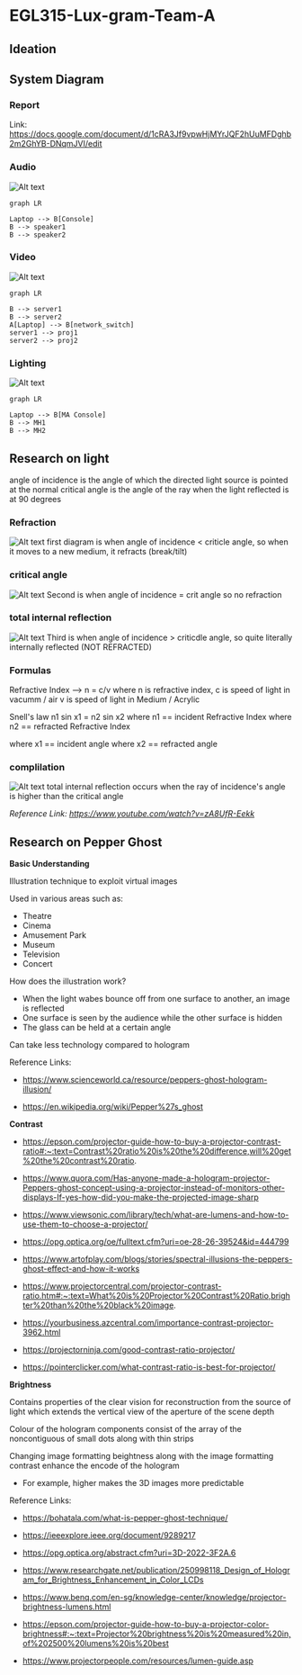 # EGL315-Lux-gram-Team-A 
## **Ideation**



## **System Diagram**

### Report

Link: https://docs.google.com/document/d/1cRA3Jf9vpwHjMYrJQF2hUuMFDghb2m2GhYB-DNqmJVI/edit

### Audio
![Alt text](imgs/ASysDiagram.jpg)

```mermaid
graph LR

Laptop --> B[Console]
B --> speaker1
B --> speaker2
```

### Video
![Alt text](imgs/VSysDiagram.jpg)
```mermaid
graph LR

B --> server1
B --> server2
A[Laptop] --> B[network_switch]
server1 --> proj1
server2 --> proj2
```
### Lighting
![Alt text](imgs/LSysDiagram.jpg)
```mermaid
graph LR

Laptop --> B[MA Console]
B --> MH1
B --> MH2

```
## **Research on light**
angle of incidence is the angle of which the directed light source is pointed at the normal
critical angle is the angle of the ray when the light reflected is at 90 degrees

### Refraction 
![Alt text](imgs/light1.png)
first diagram is when angle of incidence < criticle angle, so when it moves to a new medium, it refracts (break/tilt)

### critical angle
![Alt text](imgs/light2.png)
Second is when angle of incidence = crit angle so no refraction

### total internal reflection
![Alt text](imgs/light3.png)
Third is when angle of incidence > criticdle angle, so  quite literally internally reflected (NOT REFRACTED)

### Formulas 
Refractive Index -->  n = c/v
where n is refractive index,
c is speed of light in vacumm / air
v is speed of light in Medium / Acrylic

Snell's law
n1 sin x1 = n2 sin x2
where n1 == incident Refractive Index
where n2 == refracted Refractive Index

where x1 == incident angle
where x2 == refracted angle

### complilation
![Alt text](imgs/light4.png)
total internal reflection occurs when the ray of incidence's angle is higher than the critical angle

*Reference Link: https://www.youtube.com/watch?v=zA8UfR-Eekk*

## **Research on Pepper Ghost**

**Basic Understanding**

Illustration technique to exploit virtual images

Used in various areas such as:
  
  * Theatre
  * Cinema
  * Amusement Park
  * Museum
  * Television 
  * Concert
  
How does the illustration work?

  * When the light wabes bounce off from one surface to another, an image is reflected
  * One surface is seen by the audience while the other surface is hidden
  * The glass can be held at a certain angle

Can take less technology compared to hologram

Reference Links:

* https://www.scienceworld.ca/resource/peppers-ghost-hologram-illusion/

* https://en.wikipedia.org/wiki/Pepper%27s_ghost


**Contrast**

* https://epson.com/projector-guide-how-to-buy-a-projector-contrast-ratio#:~:text=Contrast%20ratio%20is%20the%20difference,will%20get%20the%20contrast%20ratio.

* https://www.quora.com/Has-anyone-made-a-hologram-projector-Peppers-ghost-concept-using-a-projector-instead-of-monitors-other-displays-If-yes-how-did-you-make-the-projected-image-sharp

* https://www.viewsonic.com/library/tech/what-are-lumens-and-how-to-use-them-to-choose-a-projector/

* https://opg.optica.org/oe/fulltext.cfm?uri=oe-28-26-39524&id=444799

* https://www.artofplay.com/blogs/stories/spectral-illusions-the-peppers-ghost-effect-and-how-it-works

* https://www.projectorcentral.com/projector-contrast-ratio.htm#:~:text=What%20is%20Projector%20Contrast%20Ratio,brighter%20than%20the%20black%20image.

* https://yourbusiness.azcentral.com/importance-contrast-projector-3962.html

* https://projectorninja.com/good-contrast-ratio-projector/

* https://pointerclicker.com/what-contrast-ratio-is-best-for-projector/

**Brightness**

Contains properties of the clear vision for reconstruction from the source of light which extends the vertical view of the aperture of the scene depth

Colour of the hologram components consist of the array of the noncontiguous of small dots along with thin strips

Changing image formatting beightness along with the image formatting contrast enhance the encode of the hologram

* For example, higher makes the 3D images more predictable 


Reference Links:

* https://bohatala.com/what-is-pepper-ghost-technique/

* https://ieeexplore.ieee.org/document/9289217

* https://opg.optica.org/abstract.cfm?uri=3D-2022-3F2A.6

* https://www.researchgate.net/publication/250998118_Design_of_Hologram_for_Brightness_Enhancement_in_Color_LCDs

* https://www.benq.com/en-sg/knowledge-center/knowledge/projector-brightness-lumens.html

* https://epson.com/projector-guide-how-to-buy-a-projector-color-brightness#:~:text=Projector%20brightness%20is%20measured%20in,of%202500%20lumens%20is%20best

* https://www.projectorpeople.com/resources/lumen-guide.asp
